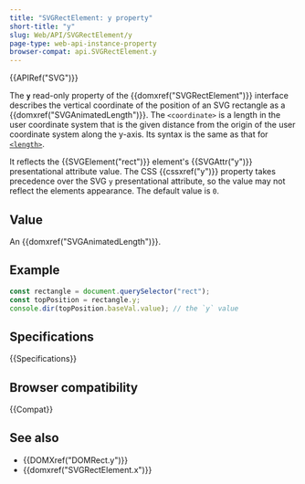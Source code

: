 ```yaml
---
title: "SVGRectElement: y property"
short-title: "y"
slug: Web/API/SVGRectElement/y
page-type: web-api-instance-property
browser-compat: api.SVGRectElement.y
---
```


{{APIRef("SVG")}}

The **`y`** read-only property of the {{domxref("SVGRectElement")}} interface describes the vertical coordinate of the position of an SVG rectangle as a {{domxref("SVGAnimatedLength")}}. The `<coordinate>` is a length in the user coordinate system that is the given distance from the origin of the user coordinate system along the y-axis. Its syntax is the same as that for [`<length>`](/en-US/docs/Web/SVG/Content_type#length).

It reflects the {{SVGElement("rect")}} element's {{SVGAttr("y")}} presentational attribute value. The CSS {{cssxref("y")}} property takes precedence over the SVG `y` presentational attribute, so the value may not reflect the elements appearance. The default value is `0`.

## Value

An {{domxref("SVGAnimatedLength")}}.

## Example

```js
const rectangle = document.querySelector("rect");
const topPosition = rectangle.y;
console.dir(topPosition.baseVal.value); // the `y` value
```

## Specifications

{{Specifications}}

## Browser compatibility

{{Compat}}

## See also

- {{DOMXref("DOMRect.y")}}
- {{domxref("SVGRectElement.x")}}
